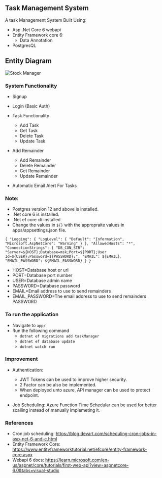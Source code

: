 ## Task Management System

A task Management System Built Using:
* Asp .Net Core 6 webapi
* Entity Framework core 6:
    * Data Annotation
* PostgresQL

## Entity Diagram
![Stock Manager](https://user-images.githubusercontent.com/74520811/192605597-e4fc5afa-0826-4965-a404-f826ea780376.png)

### System Functionality
* Signup
* Login (Basic Auth)
* Task Functionality
    * Add Task
    * Get Task
    * Delete Task
    * Update Task

* Add Remainder
    * Add Remainder
    * Delete Remainder
    * Get Remainder
    * Update Remainder

* Automatic Email Alert For Tasks

### Note:
* Postgres version 12 and above is installed.
* .Net core 6 is installed.
* .Net ef core cli installed
* Change the values in `${}` with the appropraite values in apps/appsettings.json file.

`{
  "Logging": {
    "LogLevel": {
      "Default": "Information",
      "Microsoft.AspNetCore": "Warning"
    }
  },
  "AllowedHosts": "*",
  "ConnectionStrings": {
    "DB_CON_STR": "Server=${HOST};Database=msk;Port=${PORT};User Id=${USER};Password=${PASSWORD};",
    "EMAIL": ${EMAIL},
    "EMAIL_PASSWORD": ${EMAIL_PASSWORD}
  }
}`
* HOST=Database host or url
* PORT=Database port number
* USER=Database admin name
* PASSWORD=Database password
* EMAIL=Email address to use to send remainders
* EMAIL_PASSWORD=The email address to use to send remainders PASSWORD

### To run the application
* Navigate to `app/`
* Run the following command
  * `dotnet ef migrations add taskManager`
  * `dotnet ef database update`
  * `dotnet watch run`

### Improvement
* Authentication:
    * JWT Tokens can be used to improve higher security.
    * 2 Factor can be also be implemented.
    * When deployed unto azure, API manager can be used to protect endpoint.

* Job Scheduling:
    Azure Function Time Schedular can be used for better scalling instead of manually implemeting it.

### References
* Cron job scheduling: https://blog.devart.com/scheduling-cron-jobs-in-asp-net-6-and-c.html
* Entity Framework Core: https://www.entityframeworktutorial.net/efcore/entity-framework-core.aspx
* Webapi 6 docs: https://learn.microsoft.com/en-us/aspnet/core/tutorials/first-web-api?view=aspnetcore-6.0&tabs=visual-studio
